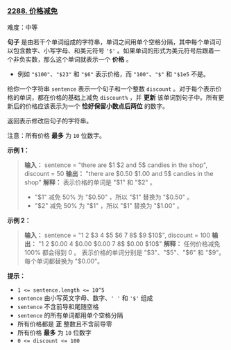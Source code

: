### [2288\. 价格减免](https://leetcode.cn/problems/apply-discount-to-prices/)

难度：中等

**句子** 是由若干个单词组成的字符串，单词之间用单个空格分隔，其中每个单词可以包含数字、小写字母、和美元符号 `'$'` 。如果单词的形式为美元符号后跟着一个非负实数，那么这个单词就表示一个 **价格** 。

- 例如 `"$100"`、`"$23"` 和 `"$6"` 表示价格，而 `"100"`、`"$"` 和 `"$1e5` 不是。

给你一个字符串 `sentence` 表示一个句子和一个整数 `discount` 。对于每个表示价格的单词，都在价格的基础上减免 `discount%` ，并 **更新** 该单词到句子中。所有更新后的价格应该表示为一个 **恰好保留小数点后两位** 的数字。

返回表示修改后句子的字符串。

注意：所有价格 **最多** 为 `10` 位数字。

**示例 1：**

> **输入：** sentence = "there are \$1 \$2 and 5\$ candies in the shop", discount = 50
> **输出：** "there are \$0.50 \$1.00 and 5\$ candies in the shop"
> **解释：**
> 表示价格的单词是 "\$1" 和 "\$2" 。
>
> - "\$1" 减免 50% 为 "\$0.50" ，所以 "\$1" 替换为 "\$0.50" 。
> - "\$2" 减免 50% 为 "\$1" ，所以 "\$1" 替换为 "\$1.00" 。

**示例 2：**

> **输入：** sentence = "1 2 \$3 4 \$5 \$6 7 8\$ \$9 \$10\$", discount = 100
> **输出：** "1 2 \$0.00 4 \$0.00 \$0.00 7 8\$ \$0.00 \$10\$"
> **解释：**
> 任何价格减免 100% 都会得到 0 。
> 表示价格的单词分别是 "\$3"、"\$5"、"\$6" 和 "\$9"。
> 每个单词都替换为 "\$0.00"。

**提示：**

- `1 <= sentence.length <= 10^5`
- `sentence` 由小写英文字母、数字、`' '` 和 `'$'` 组成
- `sentence` 不含前导和尾随空格
- `sentence` 的所有单词都用单个空格分隔
- 所有价格都是 **正** 整数且不含前导零
- 所有价格 **最多** 为  `10` 位数字
- `0 <= discount <= 100`
